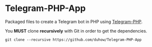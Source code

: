 # Telegram-PHP-App

Packaged files to create a Telegram bot in PHP using [Telegram-PHP](https://github.com/duhow/Telegram-PHP).

You **MUST** clone **recursively** with Git in order to get the dependencies.
```
git clone --recursive https://github.com/duhow/Telegram-PHP-App
```
